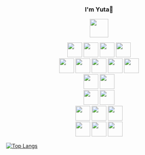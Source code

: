 <link rel="stylesheet" href="https://cdn.jsdelivr.net/gh/devicons/devicon@v2.15.1/devicon.min.css">
<div align="center">

### I'm Yuta👋
         
<a href="https://www.linkedin.com/in/yutaokkotsu/"><img src="https://cdn.jsdelivr.net/gh/devicons/devicon/icons/linkedin/linkedin-plain.svg" height="50" /></a>
          
</div>


 <div align="center">          
           <img src="https://cdn.jsdelivr.net/gh/devicons/devicon/icons/python/python-plain.svg"  height="40" />
           <img src="https://cdn.jsdelivr.net/gh/devicons/devicon/icons/javascript/javascript-plain.svg" height="40" />
           <img src="https://cdn.jsdelivr.net/gh/devicons/devicon/icons/css3/css3-plain.svg"  height="40" /> 
           <img src="https://cdn.jsdelivr.net/gh/devicons/devicon/icons/html5/html5-plain.svg"  height="40" />          
 </div>

 <div align="center">             
           <img src="https://cdn.jsdelivr.net/gh/devicons/devicon/icons/react/react-original.svg"  height="40" />
           <img src="https://cdn.jsdelivr.net/gh/devicons/devicon/icons/django/django-plain.svg"  height="40" />
           <img src="https://cdn.jsdelivr.net/gh/devicons/devicon/icons/express/express-original.svg"  height="40" />
           <img src="https://cdn.jsdelivr.net/gh/devicons/devicon/icons/nodejs/nodejs-original.svg"  height="40" />
           <img src="https://cdn.jsdelivr.net/gh/devicons/devicon/icons/express/express-original.svg"  height="40" />
 </div>

 <div align="center"> 
           <img src="https://cdn.jsdelivr.net/gh/devicons/devicon/icons/bootstrap/bootstrap-plain.svg" height="40" />
           <img src="https://cdn.jsdelivr.net/gh/devicons/devicon/icons/tailwindcss/tailwindcss-plain.svg" height="40" />
 </div>

 <div align="center"> 
           <img src="https://cdn.jsdelivr.net/gh/devicons/devicon/icons/pycharm/pycharm-plain.svg" height="40" />
           <img src="https://cdn.jsdelivr.net/gh/devicons/devicon/icons/vscode/vscode-plain.svg" height="40" />
 </div>

 <div align="center">           
           <img src="https://cdn.jsdelivr.net/gh/devicons/devicon/icons/illustrator/illustrator-plain.svg" height="40"/>
           <img src="https://cdn.jsdelivr.net/gh/devicons/devicon/icons/photoshop/photoshop-plain.svg" height="40"/>
           <img src="https://cdn.jsdelivr.net/gh/devicons/devicon/icons/premierepro/premierepro-plain.svg" height="40"/>
 </div>

 <div align="center"> 
           <img src="https://cdn.jsdelivr.net/gh/devicons/devicon/icons/mongodb/mongodb-plain.svg"  height="40" />
           <img src="https://cdn.jsdelivr.net/gh/devicons/devicon/icons/postgresql/postgresql-plain.svg"  height="40" />
           <img src="https://cdn.jsdelivr.net/gh/devicons/devicon/icons/sqlite/sqlite-plain.svg"  height="40" /> 
 </div>


<!--
**yutaokkots/yutaokkots** is a ✨ _special_ ✨ repository because its `README.md` (this file) appears on your GitHub profile.

Here are some ideas to get you started:

- 🔭 I’m currently working on ...
- 🌱 I’m currently learning ...
- 👯 I’m looking to collaborate on ...
- 🤔 I’m looking for help with ...
- 💬 Ask me about ...
- 📫 How to reach me: ...
- 😄 Pronouns: ...
- ⚡ Fun fact: ...
-->

[![Top Langs](https://github-readme-stats.vercel.app/api/top-langs/?username=yutaokkots&custom_title=Languages&theme=transparent&layout=compact&title_color=1d615b&hide=Procfile)](https://github.com/anuraghazra/github-readme-stats)

            
